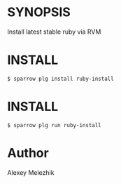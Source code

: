 # SYNOPSIS

Install latest stable ruby via RVM

# INSTALL

    $ sparrow plg install ruby-install

# INSTALL

    $ sparrow plg run ruby-install

# Author

Alexey Melezhik




